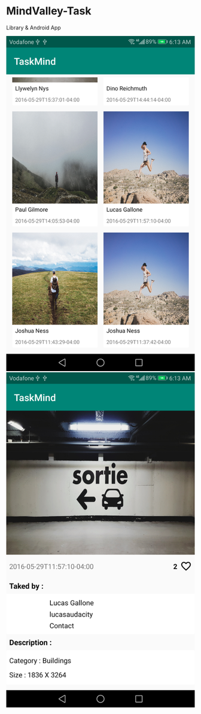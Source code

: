 # MindValley-Task
Library &amp; Android App



![ScreenShot](https://github.com/IbrahimSayed94/MindValley-Task/blob/master/app/src/main/res/drawable/screenshotTwo.png)
![ScreenShot](https://github.com/IbrahimSayed94/MindValley-Task/blob/master/app/src/main/res/drawable/screenshotOne.png)
